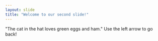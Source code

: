 ```yaml
---
layout: slide
title: "Welcome to our second slide!"
---
```

"The cat in the hat loves green eggs and ham."
Use the left arrow to go back!
